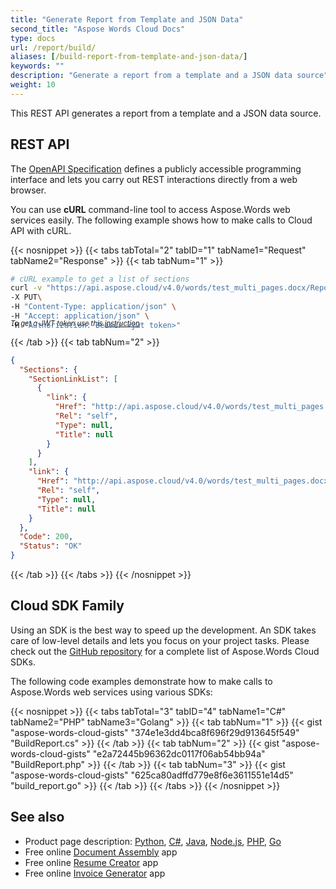 ```yaml
---
title: "Generate Report from Template and JSON Data"
second_title: "Aspose Words Cloud Docs"
type: docs
url: /report/build/
aliases: [/build-report-from-template-and-json-data/]
keywords: ""
description: "Generate a report from a template and a JSON data source"
weight: 10
---
```


This REST API generates a report from a template and a JSON data source.

## REST API

The [OpenAPI Specification](https://apireference.aspose.cloud/words/#/Report/BuildReport) defines a publicly accessible programming interface and lets you carry out REST interactions directly from a web browser.

You can use **cURL** command-line tool to access Aspose.Words web services easily. The following example shows how to make calls to Cloud API with cURL.

{{< nosnippet >}}
{{< tabs tabTotal="2" tabID="1" tabName1="Request" tabName2="Response" >}}
{{< tab tabNum="1" >}}

```bash
# cURL example to get a list of sections
curl -v "https://api.aspose.cloud/v4.0/words/test_multi_pages.docx/Report/BuildReport" \
-X PUT\
-H "Content-Type: application/json" \
-H "Accept: application/json" \
-H "Authorization: Bearer <jwt token>"
```
<p style="margin-top:-32px;font-size:80%;font-style:italic">To get a JWT token use this <a href="/words/getting-started/quickstart/">instruction</a></p>

{{< /tab >}}
{{< tab tabNum="2" >}}

```json
{
  "Sections": {
    "SectionLinkList": [
      {
        "link": {
          "Href": "http://api.aspose.cloud/v4.0/words/test_multi_pages.docx/sections/0",
          "Rel": "self",
          "Type": null,
          "Title": null
        }
      }
    ],
    "link": {
      "Href": "http://api.aspose.cloud/v4.0/words/test_multi_pages.docx/sections",
      "Rel": "self",
      "Type": null,
      "Title": null
    }
  },
  "Code": 200,
  "Status": "OK"
}
```

{{< /tab >}}
{{< /tabs >}}
{{< /nosnippet >}}

## Cloud SDK Family

Using an SDK is the best way to speed up the development. An SDK takes care of low-level details and lets you focus on your project tasks. Please check out the [GitHub repository](https://github.com/aspose-words-cloud) for a complete list of Aspose.Words Cloud SDKs.

The following code examples demonstrate how to make calls to Aspose.Words web services using various SDKs:

{{< nosnippet >}}
{{< tabs tabTotal="3" tabID="4" tabName1="C#" tabName2="PHP" tabName3="Golang" >}}
{{< tab tabNum="1" >}}
{{< gist "aspose-words-cloud-gists" "374e1e3dd4bca8f696f29d913645f549" "BuildReport.cs" >}}
{{< /tab >}}
{{< tab tabNum="2" >}}
{{< gist "aspose-words-cloud-gists" "e2a72445b96362dc0117f06ab54bb94a" "BuildReport.php" >}}
{{< /tab >}}
{{< tab tabNum="3" >}}
{{< gist "aspose-words-cloud-gists" "625ca80adffd779e8f6e3611551e14d5" "build_report.go" >}}
{{< /tab >}}
{{< /tabs >}}
{{< /nosnippet >}}

## See also

- Product page description: <a href="https://products.aspose.cloud/words/python/report" target="_blank">Python</a>, <a href="https://products.aspose.cloud/words/net/report" target="_blank">C#</a>, <a href="https://products.aspose.cloud/words/java/report" target="_blank">Java</a>, <a href="https://products.aspose.cloud/words/nodejs/report" target="_blank">Node.js</a>, <a href="https://products.aspose.cloud/words/php/report" target="_blank">PHP</a>, <a href="https://products.aspose.cloud/words/go/report" target="_blank">Go</a>
- Free online <a href="https://products.aspose.app/words/assembly" target="_blank">Document Assembly</a> app
- Free online <a href="https://products.aspose.app/words/resume" target="_blank">Resume Creator</a> app
- Free online <a href="https://products.aspose.app/words/invoice" target="_blank">Invoice Generator</a> app
